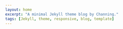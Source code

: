 ```yaml
---
layout: home
excerpt: "A minimal Jekyll theme blog by Channing."
tags: [Jekyll, theme, responsive, blog, template]
---
```



<!-- image:
  feature: NYR_3815_0004.jpg
  credit: Channing's pic
  creditlink: https://github.com/jincan39/jincan39.github.io/blob/master/images/NYR_3815_0004.jpg
 -->




<!--image:-->
<!--  feature: sample-image-1.jpg-->
<!--  credit: WeGraphics-->
<!--  creditlink: http://wegraphics.net/downloads/free-ultimate-blurred-background-pack/-->

